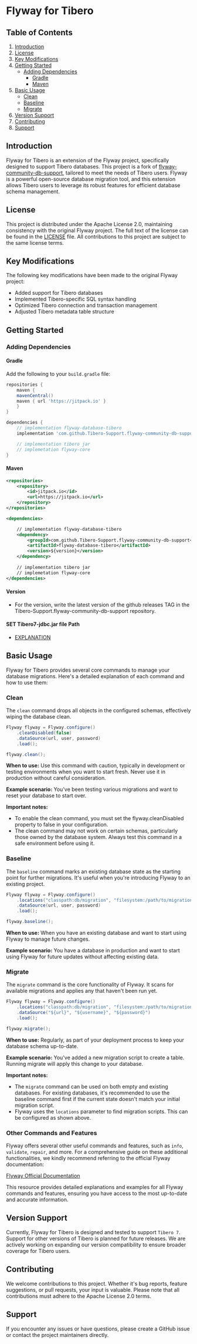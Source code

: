 # Flyway for Tibero

## Table of Contents
1. [Introduction](#introduction)
2. [License](#license)
3. [Key Modifications](#key-modifications)
4. [Getting Started](#getting-started)
    - [Adding Dependencies](#adding-dependencies)
        - [Gradle](#gradle)
        - [Maven](#maven)
5. [Basic Usage](#basic-usage)
    - [Clean](#clean)
    - [Baseline](#baseline)
    - [Migrate](#migrate)
6. [Version Support](#version-support)
7. [Contributing](#contributing)
8. [Support](#support)

## Introduction

Flyway for Tibero is an extension of the Flyway project, specifically designed to support Tibero databases. This project is a fork of [flyway-community-db-support](https://github.com/flyway/flyway-community-db-support), tailored to meet the needs of Tibero users. Flyway is a powerful open-source database migration tool, and this extension allows Tibero users to leverage its robust features for efficient database schema management.

## License

This project is distributed under the Apache License 2.0, maintaining consistency with the original Flyway project. The full text of the license can be found in the [LICENSE](LICENSE) file. All contributions to this project are subject to the same license terms.

## Key Modifications

The following key modifications have been made to the original Flyway project:

- Added support for Tibero databases
- Implemented Tibero-specific SQL syntax handling
- Optimized Tibero connection and transaction management
- Adjusted Tibero metadata table structure

## Getting Started

### Adding Dependencies

#### Gradle

Add the following to your `build.gradle` file:

``` groovy
repositories {
    maven {
	mavenCentral()
	maven { url 'https://jitpack.io' }
    }
}

dependencies {
    // implementation flyway-database-tibero
    implementation 'com.github.Tibero-Support.flyway-community-db-support:flyway-database-tibero:${version}'

    // implementation tibero jar
    // implemetation flyway-core
}
```

#### Maven

``` xml
<repositories>
    <repository>
        <id>jitpack.io</id>
        <url>https://jitpack.io</url>
    </repository>
</repositories>

<dependencies>

    // implementation flyway-database-tibero
    <dependency>
        <groupId>com.github.Tibero-Support.flyway-community-db-support</groupId>
        <artifactId>flyway-database-tibero</artifactId>
        <version>${version}</version>
    </dependency>
    
    // implementation tibero jar
    // implemetation flyway-core
</dependencies>
```

#### Version
- For the version, write the latest version of the github releases TAG in the Tibero-Support.flyway-community-db-support repository.

#### SET Tibero7-jdbc.jar file Path
- [EXPLANATION](flyway-database-tibero%2Flibs%2FREADME.md)

## Basic Usage

Flyway for Tibero provides several core commands to manage your database migrations. Here's a detailed explanation of each command and how to use them:

### Clean

The `clean` command drops all objects in the configured schemas, effectively wiping the database clean.

``` java
Flyway flyway = Flyway.configure()
	.cleanDisabled(false)
	.dataSource(url, user, password)
	.load();

flyway.clean();
```

**When to use:** Use this command with caution, typically in development or testing environments when you want to start fresh. Never use it in production without careful consideration.

**Example scenario:** You've been testing various migrations and want to reset your database to start over.

**Important notes:**
- To enable the clean command, you must set the flyway.cleanDisabled property to false in your configuration.
- The clean command may not work on certain schemas, particularly those owned by the database system. Always test this command in a safe environment before using it.

### Baseline

The `baseline` command marks an existing database state as the starting point for further migrations. It's useful when you're introducing Flyway to an existing project.

``` java
Flyway flyway = Flyway.configure()
	.locations("classpath:db/migration", "filesystem:/path/to/migrations")
	.dataSource(url, user, password)
	.load();

flyway.baseline();
```

**When to use:** When you have an existing database and want to start using Flyway to manage future changes.

**Example scenario:** You have a database in production and want to start using Flyway for future updates without affecting existing data.

### Migrate

The `migrate` command is the core functionality of Flyway. It scans for available migrations and applies any that haven't been run yet.

``` java
Flyway flyway = Flyway.configure()
	.locations("classpath:db/migration", "filesystem:/path/to/migrations")
	.dataSource("${url}", "${username}", "${password}")
	.load();

flyway.migrate();
```

**When to use:** Regularly, as part of your deployment process to keep your database schema up-to-date.

**Example scenario:** You've added a new migration script to create a table. Running migrate will apply this change to your database.

**Important notes:**
- The `migrate` command can be used on both empty and existing databases. For existing databases, it's recommended to use the baseline command first if the current state doesn't match your initial migration script.
- Flyway uses the `locations` parameter to find migration scripts. This can be configured as shown above.

### Other Commands and Features

Flyway offers several other useful commands and features, such as `info`, `validate`, `repair`, and more. For a comprehensive guide on these additional functionalities, we kindly recommend referring to the official Flyway documentation:

[Flyway Official Documentation](https://documentation.red-gate.com/flyway)

This resource provides detailed explanations and examples for all Flyway commands and features, ensuring you have access to the most up-to-date and accurate information.

## Version Support
Currently, Flyway for Tibero is designed and tested to support `Tibero 7`. Support for other versions of Tibero is planned for future releases. We are actively working on expanding our version compatibility to ensure broader coverage for Tibero users.

## Contributing
We welcome contributions to this project. Whether it's bug reports, feature suggestions, or pull requests, your input is valuable. Please note that all contributions must adhere to the Apache License 2.0 terms.

## Support
If you encounter any issues or have questions, please create a GitHub issue or contact the project maintainers directly.
